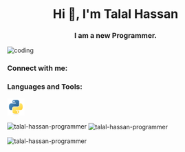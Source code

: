 <h1 align="center">Hi 👋, I'm Talal Hassan</h1>
<h3 align="center">I am a new Programmer.</h3>

<img anign="right" alt="coding" width="400" src="[https://tse1.mm.bing.net/th?id=OIG2.EVN_PNmX.Dj6ElwWE9wl&pid=ImgGn](https://user-images.githubusercontent.com/55389276/140866485-8fb1c876-9a8f-4d6a-98dc-08c4981eaf70.gif)">

<h3 align="left">Connect with me:</h3>
<p align="left">
</p>

<h3 align="left">Languages and Tools:</h3>
<p align="left"> <a href="https://www.python.org" target="_blank" rel="noreferrer"> <img src="https://raw.githubusercontent.com/devicons/devicon/master/icons/python/python-original.svg" alt="python" width="40" height="40"/> </a> </p>

<p><img align="left" src="https://github-readme-stats.vercel.app/api/top-langs?username=talal-hassan-programmer&show_icons=true&locale=en&layout=compact" alt="talal-hassan-programmer" /></p>

<p>&nbsp;<img align="center" src="https://github-readme-stats.vercel.app/api?username=talal-hassan-programmer&show_icons=true&locale=en" alt="talal-hassan-programmer" /></p>

<p><img align="center" src="https://github-readme-streak-stats.herokuapp.com/?user=talal-hassan-programmer&" alt="talal-hassan-programmer" /></p>
